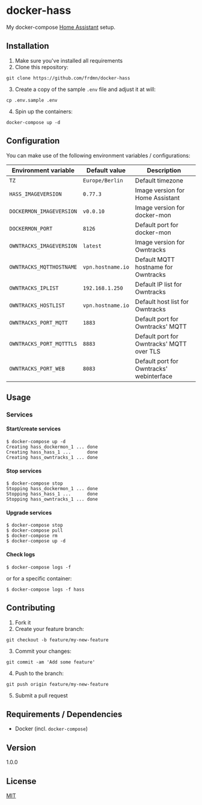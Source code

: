 # docker-hass

My docker-compose [Home Assistant](https://www.home-assistant.io/) setup.

## Installation

1. Make sure you've installed all requirements
2. Clone this repository:

```shell
git clone https://github.com/frdmn/docker-hass
```

3. Create a copy of the sample `.env` file and adjust it at will:

```shell
cp .env.sample .env
```

4. Spin up the containers:

```shell
docker-compose up -d
```

## Configuration

You can make use of the following environment variables / configurations:

| Environment variable | Default value | Description
|----------------------|---------------|------------|
| `TZ` | `Europe/Berlin` | Default timezone |
| `HASS_IMAGEVERSION` | `0.77.3` | Image version for Home Assistant |
| `DOCKERMON_IMAGEVERSION` | `v0.0.10` | Image version for docker-mon |
| `DOCKERMON_PORT` | `8126` | Default port for docker-mon |
| `OWNTRACKS_IMAGEVERSION` | `latest` | Image version for Owntracks |
| `OWNTRACKS_MQTTHOSTNAME` | `vpn.hostname.io` | Default MQTT hostname for Owntracks |
| `OWNTRACKS_IPLIST` | `192.168.1.250` | Default IP list for Owntracks |
| `OWNTRACKS_HOSTLIST` | `vpn.hostname.io` | Default host list for Owntracks |
| `OWNTRACKS_PORT_MQTT` | `1883` | Default port for Owntracks' MQTT |
| `OWNTRACKS_PORT_MQTTTLS` | `8883` | Default port for Owntracks' MQTT over TLS |
| `OWNTRACKS_PORT_WEB` | `8083` | Default port for Owntracks' webinterface |

## Usage

### Services

#### Start/create services

```shell
$ docker-compose up -d
Creating hass_dockermon_1 ... done
Creating hass_hass_1 ...      done
Creating hass_owntracks_1 ... done
```

#### Stop services

```shell
$ docker-compose stop
Stopping hass_dockermon_1 ... done
Stopping hass_hass_1 ...      done
Stopping hass_owntracks_1 ... done
```

#### Upgrade services

```shell
$ docker-compose stop
$ docker-compose pull
$ docker-compose rm
$ docker-compose up -d
```

#### Check logs

```shell
$ docker-compose logs -f
```

or for a specific container:

```shell
$ docker-compose logs -f hass
```

## Contributing

1. Fork it
2. Create your feature branch:

```shell
git checkout -b feature/my-new-feature
```

3. Commit your changes:

```shell
git commit -am 'Add some feature'
```

4. Push to the branch:

```shell
git push origin feature/my-new-feature
```

5. Submit a pull request

## Requirements / Dependencies

* Docker (incl. `docker-compose`)

## Version

1.0.0

## License

[MIT](LICENSE)
